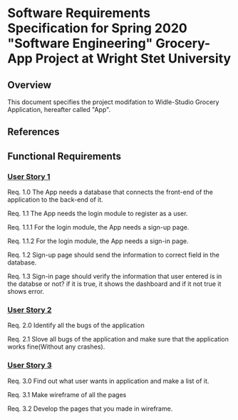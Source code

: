 # Software Requirements Specification for Spring 2020 "Software Engineering" Grocery-App Project at Wright Stet University

## Overview

This document specifies the project modifation to Widle-Studio Grocery Application, hereafter called "App".

## References 

## Functional Requirements

### [User Story 1](https://github.com/Abhishek3098/Grocery-App/blob/master/FEATURES.md)

Req. 1.0 The App needs a database that connects the front-end of the application to the back-end of it.

Req. 1.1 The App needs the login module to register as a user.

Req. 1.1.1 For the login module, the App needs a sign-up page.

Req. 1.1.2 For the login module, the App needs a sign-in page.

Req. 1.2 Sign-up page should send the information to correct field in the database.

Req. 1.3 Sign-in page should verify the information that user entered is in the databse or not? if it is true, it shows the dashboard and if it not true it shows error.

### [User Story 2](https://github.com/Abhishek3098/Grocery-App/blob/master/FEATURES.md)

Req. 2.0 Identify all the bugs of the application

Req. 2.1 Slove all bugs of the application and make sure that the application works fine(Without any crashes).

### [User Story 3](https://github.com/Abhishek3098/Grocery-App/blob/master/FEATURES.md)

Req. 3.0 Find out what user wants in application and make a list of it.

Req. 3.1 Make wireframe of all the pages

Req. 3.2 Develop the pages that you made in wireframe.
